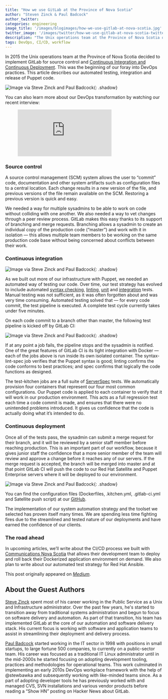 ```yaml
---
title: "How we use GitLab at the Province of Nova Scotia"
author: "Steven Zinck & Paul Badcock"
author_twitter:
categories: engineering
image_title: '/images/blogimages/how-we-use-gitlab-at-nova-scotia.jpg'
twitter_image: '/images/twitter/how-we-use-gitlab-at-nova-scotia-twitter.png'
description: "The Unix operations team at the Province of Nova Scotia decided to implement GitLab for source control and CI/CD. Here's how we started exploring DevOps."
tags: DevOps, CI/CD, workflow
---
```


In 2015 the Unix operations team at the Province of Nova Scotia decided to implement GitLab for source control and [Continuous Integration and Continuous Deployment](/features/continuous-integration/). This was the beginning of our foray into DevOps practices. This article describes our automated testing, integration and release of Puppet code.

<!-- more -->

![Image via Steve Zinck and Paul Badcock](/images/blogimages/nova-scotia-devops/devops-infinity-graphic.png){: .shadow}<br>

You can also learn more about our DevOps transformation by watching our recent interview:

<figure class="video_container">
  <iframe src="https://www.youtube.com/embed/SHdeqznJXbc" frameborder="0" allowfullscreen="true"></iframe>
</figure>

### Source control

A source control management (SCM) system allows the user to “commit” code, documentation and other system artifacts such as configuration files to a central location. Each change results in a new version of the file, and previous versions of the file remain available on the SCM. Restoring a previous version is quick and easy.

We needed a way for multiple sysadmins to be able to work on code without colliding with one another. We also needed a way to vet changes through a peer review process. GitLab makes this easy thanks to its support of branching and merge requests. Branching allows a sysadmin to create an individual copy of the production code (“master”) and work with it in isolation — this allows multiple team members to be working on the same production code base without being concerned about conflicts between their work.

### Continuous integration

![Image via Steve Zinck and Paul Badcock](/images/blogimages/nova-scotia-devops/ci-cd-workflow.png){: .shadow}<br>

As we built out more of our infrastructure with Puppet, we needed an automated way of testing our code. Over time, our test strategy has evolved to include automated [syntax checking](https://puppet.com/blog/verifying-puppet-checking-syntax-and-writing-automated-tests), [linting](http://puppet-lint.com/), [unit](https://puppet.com/blog/unit-testing-rspec-puppet-for-beginners) and [integration](http://serverspec.org/) tests. Manual testing was not sufficient, as it was often forgotten about and was very time consuming. Automated testing solved that — for every code commit, the test pipeline is executed. A complete test cycle currently takes under five minutes.

On each code commit to a branch other than master, the following test pipeline is kicked off by GitLab CI:

![Image via Steve Zinck and Paul Badcock](/images/blogimages/nova-scotia-devops/ci-screenshot.png){: .shadow}<br>

If at any point a job fails, the pipeline stops and the sysadmin is notified. One of the great features of GitLab CI is its tight integration with Docker — each of the jobs above is run inside its own isolated container. The syntax-lint-spec job verifies that the Puppet syntax is good; linting confirms the code conforms to best practices; and spec confirms that logically the code functions as designed.

The test-kitchen jobs are a full suite of [ServerSpec](http://serverspec.org/) tests. We automatically provision four containers that represent our four most common configurations. Our Puppet code is applied to each container to verify that it will work in our production environment. This acts as a full regression test each time a code commit is made, and ensures that there were no unintended problems introduced. It gives us confidence that the code is actually doing what it’s intended to do.

### Continuous deployment

Once all of the tests pass, the sysadmin can submit a merge request for their branch, and it will be reviewed by a senior staff member before reaching production. This is an important part of our workflow, because it gives junior staff the confidence that a more senior member of the team will review and approve a change before it reaches any of our servers. If the merge request is accepted, the branch will be merged into master and at that point GitLab CI will push the code to our Red Hat Satellite and Puppet Enterprise servers where it will be deployed to our environment.

![Image via Steve Zinck and Paul Badcock](/images/blogimages/nova-scotia-devops/cd-screenshot.jpeg){: .shadow}<br>

You can find the configuration files (Dockerfiles, .kitchen.yml, .gitlab-ci.yml and Satellite push script) at our [GitHub](https://github.com/nsgov).

The implementation of our system automation strategy and the toolset we selected has proven itself many times. We are spending less time fighting fires due to the streamlined and tested nature of our deployments and have earned the confidence of our clients.

### The road ahead

In upcoming articles, we’ll write about the CI/CD process we built with [Communications Nova Scotia](https://novascotia.ca/cns/) that allows their development team to deploy and roll back their Dockerized application environment on demand. We also plan to write about our automated test strategy for Red Hat Ansible.

This post originally appeared on [*Medium*](https://medium.com/@szinck/how-we-use-gitlab-at-the-province-of-nova-scotia-708b514cc47f).

## About the Guest Authors

[Steve Zinck](https://www.linkedin.com/in/stevezinck/) spent most of his career working in the Public Service as a Unix and Infrastructure administrator. Over the past few years, he's started to transition away from traditional systems administration and begun to focus on software delivery and automation. As part of that transition, his team has implemented GitLab at the core of our automation and software delivery stack. His current focus is working with software and application teams to assist in streamlining their deployment and delivery process.

[Paul Badcock](https://www.linkedin.com/in/pbadcock/?ppe=1) started working in the IT sector in 1998 with positions in small startups, to large fortune 500 companies, to currently on a public-sector team. His career was focused as a traditional IT Linux administrator until in the mid-2000s he started focusing on adopting development tooling, practices and methodologies for operational teams. This work culminated in implementing an early 2010s DevOps workplace framework with the help of @stewbawka and subsequently working with like-minded teams since. As a part of adopting developer tools he has previously worked with and managed CVS, SVN installations and various vendor products before reading a “Show HN” posting on Hacker News about GitLab.
